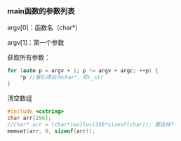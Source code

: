 ### main函数的参数列表

argv[0]：函数名（char*）

argv[1]：第一个参数

获取所有参数：

```c++
for (auto p = argv + 1; p != argv + argc; ++p) {
	*p //解引用后为char*，即c_str
}
```



清空数组

```c++
#include <cstring>
char arr[256];
//char* arr = (char*)malloc(256*sizeof(char)); 要这样?
memset(arr, 0, sizeof(arr));
```

